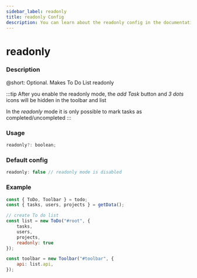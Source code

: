 ```yaml
---
sidebar_label: readonly
title: readonly Config
description: You can learn about the readonly config in the documentation of the DHTMLX JavaScript To Do List library. Browse developer guides and API reference, try out code examples and live demos, and download a free 30-day evaluation version of DHTMLX To Do List.
---
```


# readonly

### Description

@short: Optional. Makes To Do List readonly

:::tip
After you enable the readonly mode, the *add Task* button and *3 dots* icons will be hidden in the toolbar and list

In the *readonly* mode it is only possible to mark tasks as completed/uncompleted
:::

### Usage

~~~js
readonly?: boolean;
~~~

### Default config

~~~jsx {}
readonly: false // readonly mode is disabled
~~~

### Example

~~~js {9}
const { ToDo, Toolbar } = todo;
const { tasks, users, projects } = getData();

// create To do list
const list = new ToDo("#root", {
    tasks,
    users,
	projects,
    readonly: true
});

const toolbar = new Toolbar("#toolbar", {
    api: list.api,
});
~~~